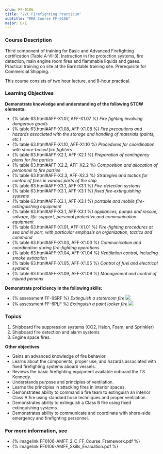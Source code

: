 ```yaml
---
cnum: FF-0106
title: "2/C Firefighting Practicum"
subtitle: "MMA Course FF-0106"
major: D/E
---
```


### Course Description

Third component of training for Basic and Advanced Firefighting certification (Table A-VI-3). Instruction in fire protection systems, fire detection, main engine room fires and flammable liquids and gases. Practical training on site at the Barnstable training site. Prerequisite for Commercial Shipping.

This course consists of two hour lecture, and 8-hour practical.


### Learning Objectives

**Demonstrate knowledge and understanding of the following STCW elements:**

* {% table 63.html#AFF-X1.07, AFF-X1.07 %} *Fire fighting involving dangerous goods*
* {% table 63.html#AFF-X1.08, AFF-X1.08 %} *Fire precautions and hazards associated with the storage and handling of materials (paints, etc.)*
* {% table 63.html#AFF-X1.10, AFF-X1.10 %} *Procedures for coordination with shore-based fire fighters*
* {% table 63.html#AFF-X2.1, AFF-X2.1 %} *Preparation of contingency plans for fire parties*
* {% table 63.html#AFF-X2.2, AFF-X2.2 %} *Composition and allocation of personnel to fire parties*
* {% table 63.html#AFF-X2.3, AFF-X2.3 %} *Strategies and tactics for control of fires in various parts of the ship*
* {% table 63.html#AFF-X3.1, AFF-X3.1 %} *Fire-detection systems*
* {% table 63.html#AFF-X3.1, AFF-X3.1 %} *fixed fire-extinguishing systems*
* {% table 63.html#AFF-X3.1, AFF-X3.1 %} *portable and mobile fire-extinguishing equipment*
* {% table 63.html#AFF-X3.1, AFF-X3.1 %} *appliances, pumps and rescue, salvage, life-support, personal protective and communication equipment*
* {% table 63.html#AFF-X1.01, AFF-X1.01 %} *Fire-fighting procedures at sea and in port, with particular emphasis on organization, tactics and command*
* {% table 63.html#AFF-X1.03, AFF-X1.03 %} *Communication and coordination during fire-fighting operations*
* {% table 63.html#AFF-X1.04, AFF-X1.04 %} *Ventilation control, including smoke extraction*
* {% table 63.html#AFF-X1.05, AFF-X1.05 %} *Control of fuel and electrical systems*
* {% table 63.html#AFF-X1.09, AFF-X1.09 %} *Management and control of injured persons*

**Demonstrate proficiency in the following skills:**

* {% assessment FF-6SRF %} *Extinguish a stateroom fire* ![]({{site.baseurl}}/assets/images/new.jpg)
* {% assessment FF-6PLF %} *Extinguish a paint locker fire* ![]({{site.baseurl}}/assets/images/new.jpg)

### Topics

1.	Shipboard fire suppression systems (CO2, Halon, Foam, and Sprinkler)
2.	Shipboard fire detection and alarm systems 
3.	Engine space fires.



**Other objectives**

*	Gains an advanced knowledge of fire behavior.
*	Learns about the components, proper use, and hazards associated with fixed firefighting systems aboard vessels.
*	Reviews the basic firefighting equipment available onboard the TS Kennedy.
*	Understands purpose and principles of ventilation.
*	Learns the principles in attacking fires in interior spaces.
*	Demonstrates ability to command a fire team to extinguish an interior Class A fire using standard hose techniques and proper ventilation.
*	Demonstrates ability to extinguish a Class B fire using fixed extinguishing systems.
*	Demonstrates ability to communicate and coordinate with shore-side emergency and firefighting personnel.


### For more information, see 

* {% imagelink FF0106-AMFF_2_C_FF_Course_Framework.pdf %} 
* {% imagelink FF0106-AMFF_Skills_Evaluation.pdf %} 



